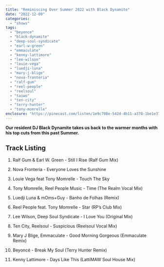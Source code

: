 ```yaml
---
title: "Reminiscing Over Summer 2022 with Black Dynamite"
date: "2022-12-09"
categories: 
  - "shows"
tags: 
  - "beyonce"
  - "black-dynamite"
  - "deep-soul-syndicate"
  - "earl-w-green"
  - "emmaculate"
  - "kenny-lattimore"
  - "lee-wilson"
  - "louie-vega"
  - "luedji-luna"
  - "mary-j-blige"
  - "nova-fronteria"
  - "ralf-gum"
  - "reel-people"
  - "reelsoul"
  - "taiwo"
  - "ten-city"
  - "terry-hunter"
  - "tony-momrelle"
enclosure: "https://pinecast.com/listen/1e9c708e-542d-4b11-a378-1be1e3736fae.mp3 67045865 audio/mpeg "
---
```


**Our resident DJ Black Dynamite takes us back to the warmer months with his top cuts from this past Summer.**

## Track Listing

1. Ralf Gum & Earl W. Green - Still I Rise (Ralf Gum Mix)

3. Nova Fronteria - Everyone Loves the Sunshine

5. Louie Vega feat Tony Momrelle - Touch The Sky

7. Tony Momrelle, Reel People Music - Time (The Realm Vocal Mix)

9. Luedji Luna & mOms+Guy - Banho de Folhas (Remix)

11. Reel People feat. Tony Momrelle - Star (RP’s Club Mix)

13. Lee Wilson, Deep Soul Syndicate - I Love You (Original Mix)

15. Ten City, Reelsoul - Suspicious (Reelsoul Vocal Mix)

17. Mary J Blige, Emmaculate - Good Morning Gorgeous (Emmaculate Remix)

19. Beyoncé - Break My Soul (Terry Hunter Remix)

21. Kenny Lattimore - Days Like This (LattiMAW Soul House Mix)
